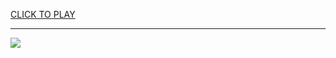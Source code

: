 
<a href="https://premium76.site?title=nba_games_tonight&ref=13M">CLICK TO PLAY</a></h3>
<hr>

<a href="https://premium76.site?title=nba_games_tonight&ref=13M"><img src="https://clearcache.store/games.png"></a>


